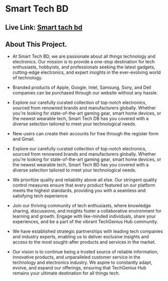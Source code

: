 # Smart Tech BD

## Live Link: [Smart tach bd](https://smart-tech-bd.firebaseapp.com/)

## About This Project.

- At Smart Tech BD, we are passionate about all things technology and electronics. Our mission is to provide a one-stop destination for tech enthusiasts, hobbyists, and professionals seeking the latest gadgets, cutting-edge electronics, and expert insights in the ever-evolving world of technology.
- Branded products of Apple, Google, Intel, Samsung, Sony, and Dell companies can be purchased through our website without any hassle.
- Explore our carefully curated collection of top-notch electronics, sourced from renowned brands and manufacturers globally. Whether you're looking for state-of-the-art gaming gear, smart home devices, or the newest wearable tech, Smart Tech DB has you covered with a diverse selection tailored to meet your technological needs.
- New users can create their accounts for free through the register form and Gmail.
- Explore our carefully curated collection of top-notch electronics, sourced from renowned brands and manufacturers globally. Whether you're looking for state-of-the-art gaming gear, smart home devices, or the newest wearable tech, Smart Tech BD has you covered with a diverse selection tailored to meet your technological needs.

- We prioritize quality and reliability above all else. Our stringent quality control measures ensure that every product featured on our platform meets the highest standards, providing you with a seamless and satisfying tech experience.

- Join our thriving community of tech enthusiasts, where knowledge sharing, discussions, and insights foster a collaborative environment for learning and growth. Engage with like-minded individuals, share your experiences, and be a part of the vibrant TechGenius Hub community.

- We have established strategic partnerships with leading tech companies and industry experts, enabling us to deliver exclusive insights and access to the most sought-after products and services in the market.

- Our vision is to continue being a trusted source of reliable information, innovative products, and unparalleled customer service in the technology and electronics industry. We aspire to constantly adapt, evolve, and expand our offerings, ensuring that TechGenius Hub remains your ultimate destination for all things tech.
